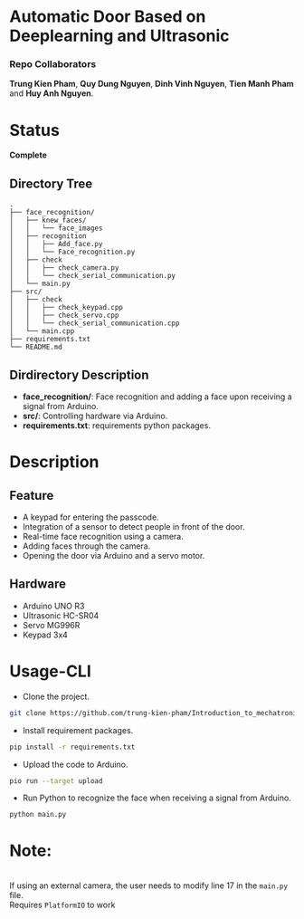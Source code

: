 # Automatic Door Based on Deeplearning and Ultrasonic

### Repo Collaborators

**Trung Kien Pham**, **Quy Dung Nguyen**, **Dinh Vinh Nguyen**, **Tien Manh Pham** and **Huy Anh Nguyen**.

# Status

**Complete**

## Directory Tree

```
.
├── face_recognition/
│   ├── knew_faces/
│   │   └── face_images
│   ├── recognition
│   │   ├── Add_face.py
│   │   └── Face_recognition.py
│   ├── check
│   │   ├── check_camera.py
│   │   └── check_serial_communication.py
│   └── main.py
├── src/
│   ├── check
│   │   ├── check_keypad.cpp
│   │   ├── check_servo.cpp
│   │   └── check_serial_communication.cpp
│   └── main.cpp
├── requirements.txt
└── README.md
```

## Dirdirectory Description

- **face_recognition/**: Face recognition and adding a face upon receiving a signal from Arduino.
- **src/**: Controlling hardware via Arduino.
- **requirements.txt**: requirements python packages.

# Description

## Feature
- A keypad for entering the passcode.
- Integration of a sensor to detect people in front of the door.
- Real-time face recognition using a camera.
- Adding faces through the camera.
- Opening the door via Arduino and a servo motor.

## Hardware
- Arduino UNO R3
- Ultrasonic HC-SR04
- Servo MG996R
- Keypad 3x4

# Usage-CLI
- Clone the project.

```bash
git clone https://github.com/trung-kien-pham/Introduction_to_mechatronic.git
```

- Install requirement packages.

```bash
pip install -r requirements.txt
```

- Upload the code to Arduino. 

```bash
pio run --target upload
```

- Run Python to recognize the face when receiving a signal from Arduino.

```bash
python main.py
```
# Note: 
<br>If using an external camera, the user needs to modify line 17 in the `main.py` file.
<br>Requires `PlatformIO` to work